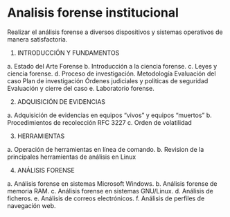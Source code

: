 # Analisis forense institucional

Realizar el análisis forense a diversos dispositivos y sistemas operativos de manera satisfactoria.

1. INTRODUCCIÓN Y FUNDAMENTOS

 a. Estado del Arte Forense
 b. Introducción a la ciencia forense.
 c. Leyes y ciencia forense.
 d. Proceso de investigación.
    Metodología
    Evaluación del caso
    Plan de investigación
    Órdenes judiciales y políticas de seguridad
    Evaluación y cierre del caso
e. Laboratorio forense.

2. ADQUISICIÓN DE EVIDENCIAS

 a. Adquisición de evidencias en equipos “vivos” y equipos “muertos”
 b. Procedimientos de recolección RFC 3227
 c. Orden de volatilidad

3. HERRAMIENTAS

 a. Operación de herramientas en línea de comando.
 b. Revision de la principales herramientas de análisis en Linux


4. ANÁLISIS FORENSE

 a. Análisis forense en sistemas Microsoft Windows.
 b. Análisis forense de memoria RAM.
 c. Análisis forense en sistemas GNU/Linux.
 d. Análisis de ficheros.
 e. Análisis de correos electrónicos.
 f. Análisis de perfiles de navegación web.
